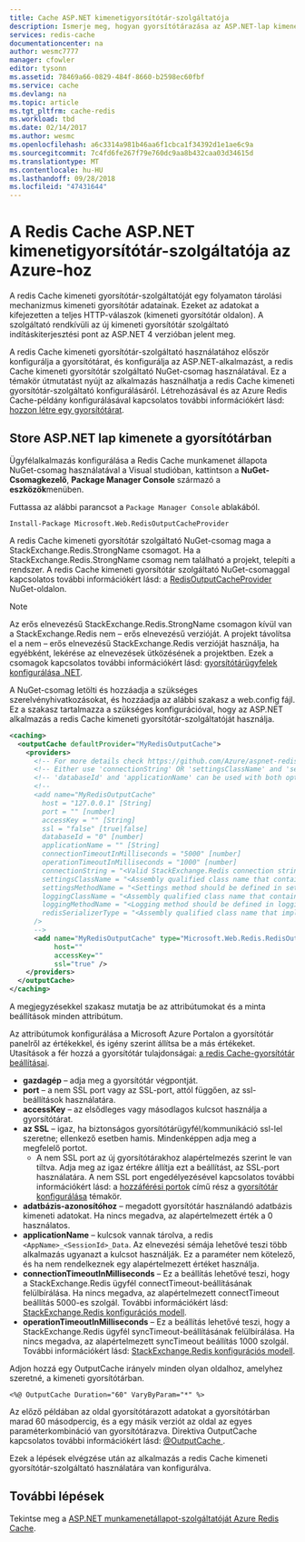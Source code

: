 ```yaml
---
title: Cache ASP.NET kimenetigyorsítótár-szolgáltatója
description: Ismerje meg, hogyan gyorsítótárazása az ASP.NET-lap kimenete Azure Redis Cache használatával
services: redis-cache
documentationcenter: na
author: wesmc7777
manager: cfowler
editor: tysonn
ms.assetid: 78469a66-0829-484f-8660-b2598ec60fbf
ms.service: cache
ms.devlang: na
ms.topic: article
ms.tgt_pltfrm: cache-redis
ms.workload: tbd
ms.date: 02/14/2017
ms.author: wesmc
ms.openlocfilehash: a6c3314a981b46aa6f1cbca1f34392d1e1ae6c9a
ms.sourcegitcommit: 7c4fd6fe267f79e760dc9aa8b432caa03d34615d
ms.translationtype: MT
ms.contentlocale: hu-HU
ms.lasthandoff: 09/28/2018
ms.locfileid: "47431644"
---
```

# <a name="aspnet-output-cache-provider-for-azure-redis-cache"></a>A Redis Cache ASP.NET kimenetigyorsítótár-szolgáltatója az Azure-hoz
A redis Cache kimeneti gyorsítótár-szolgáltatóját egy folyamaton tárolási mechanizmus kimeneti gyorsítótár adatainak. Ezeket az adatokat a kifejezetten a teljes HTTP-válaszok (kimeneti gyorsítótár oldalon). A szolgáltató rendkívüli az új kimeneti gyorsítótár szolgáltató indításkiterjesztési pont az ASP.NET 4 verzióban jelent meg.

A redis Cache kimeneti gyorsítótár-szolgáltató használatához először konfigurálja a gyorsítótárat, és konfigurálja az ASP.NET-alkalmazást, a redis Cache kimeneti gyorsítótár szolgáltató NuGet-csomag használatával. Ez a témakör útmutatást nyújt az alkalmazás használhatja a redis Cache kimeneti gyorsítótár-szolgáltató konfigurálásáról. Létrehozásával és az Azure Redis Cache-példány konfigurálásával kapcsolatos további információkért lásd: [hozzon létre egy gyorsítótárat](cache-dotnet-how-to-use-azure-redis-cache.md#create-a-cache).

## <a name="store-aspnet-page-output-in-the-cache"></a>Store ASP.NET lap kimenete a gyorsítótárban
Ügyfélalkalmazás konfigurálása a Redis Cache munkamenet állapota NuGet-csomag használatával a Visual studióban, kattintson a **NuGet-Csomagkezelő**, **Package Manager Console** származó a **eszközök**menüben.

Futtassa az alábbi parancsot a `Package Manager Console` ablakából.
    
```
Install-Package Microsoft.Web.RedisOutputCacheProvider
```

A redis Cache kimeneti gyorsítótár szolgáltató NuGet-csomag maga a StackExchange.Redis.StrongName csomagot. Ha a StackExchange.Redis.StrongName csomag nem található a projekt, telepíti a rendszer. A redis Cache kimeneti gyorsítótár szolgáltató NuGet-csomaggal kapcsolatos további információkért lásd: a [RedisOutputCacheProvider](https://www.nuget.org/packages/Microsoft.Web.RedisOutputCacheProvider/) NuGet-oldalon.

>[!NOTE]
>Az erős elnevezésű StackExchange.Redis.StrongName csomagon kívül van a StackExchange.Redis nem – erős elnevezésű verzióját. A projekt távolítsa el a nem – erős elnevezésű StackExchange.Redis verzióját használja, ha egyébként, lekérése az elnevezések ütközésének a projektben. Ezek a csomagok kapcsolatos további információkért lásd: [gyorsítótárügyfelek konfigurálása .NET](cache-dotnet-how-to-use-azure-redis-cache.md#configure-the-cache-clients).
>
>

A NuGet-csomag letölti és hozzáadja a szükséges szerelvényhivatkozásokat, és hozzáadja az alábbi szakasz a web.config fájl. Ez a szakasz tartalmazza a szükséges konfigurációval, hogy az ASP.NET alkalmazás a redis Cache kimeneti gyorsítótár-szolgáltatóját használja.

```xml
<caching>
  <outputCache defaultProvider="MyRedisOutputCache">
    <providers>
      <!-- For more details check https://github.com/Azure/aspnet-redis-providers/wiki -->
      <!-- Either use 'connectionString' OR 'settingsClassName' and 'settingsMethodName' OR use 'host','port','accessKey','ssl','connectionTimeoutInMilliseconds' and 'operationTimeoutInMilliseconds'. -->
      <!-- 'databaseId' and 'applicationName' can be used with both options. -->
      <!--
      <add name="MyRedisOutputCache" 
        host = "127.0.0.1" [String]
        port = "" [number]
        accessKey = "" [String]
        ssl = "false" [true|false]
        databaseId = "0" [number]
        applicationName = "" [String]
        connectionTimeoutInMilliseconds = "5000" [number]
        operationTimeoutInMilliseconds = "1000" [number]
        connectionString = "<Valid StackExchange.Redis connection string>" [String]
        settingsClassName = "<Assembly qualified class name that contains settings method specified below. Which basically return 'connectionString' value>" [String]
        settingsMethodName = "<Settings method should be defined in settingsClass. It should be public, static, does not take any parameters and should have a return type of 'String', which is basically 'connectionString' value.>" [String]
        loggingClassName = "<Assembly qualified class name that contains logging method specified below>" [String]
        loggingMethodName = "<Logging method should be defined in loggingClass. It should be public, static, does not take any parameters and should have a return type of System.IO.TextWriter.>" [String]
        redisSerializerType = "<Assembly qualified class name that implements Microsoft.Web.Redis.ISerializer>" [String]
      />
      -->
      <add name="MyRedisOutputCache" type="Microsoft.Web.Redis.RedisOutputCacheProvider"
           host=""
           accessKey=""
           ssl="true" />
    </providers>
  </outputCache>
</caching>
```

A megjegyzésekkel szakasz mutatja be az attribútumokat és a minta beállítások minden attribútum.

Az attribútumok konfigurálása a Microsoft Azure Portalon a gyorsítótár panelről az értékekkel, és igény szerint állítsa be a más értékeket. Utasítások a fér hozzá a gyorsítótár tulajdonságai: [a redis Cache-gyorsítótár beállításai](cache-configure.md#configure-redis-cache-settings).

* **gazdagép** – adja meg a gyorsítótár végpontját.
* **port** – a nem SSL port vagy az SSL-port, attól függően, az ssl-beállítások használatára.
* **accessKey** – az elsődleges vagy másodlagos kulcsot használja a gyorsítótárat.
* **az SSL** – igaz, ha biztonságos gyorsítótárügyfél/kommunikáció ssl-lel szeretne; ellenkező esetben hamis. Mindenképpen adja meg a megfelelő portot.
  * A nem SSL port az új gyorsítótárakhoz alapértelmezés szerint le van tiltva. Adja meg az igaz értékre állítja ezt a beállítást, az SSL-port használatára. A nem SSL port engedélyezésével kapcsolatos további információkért lásd: a [hozzáférési portok](cache-configure.md#access-ports) című rész a [gyorsítótár konfigurálása](cache-configure.md) témakör.
* **adatbázis-azonosítóhoz** – megadott gyorsítótár használandó adatbázis kimeneti adatokat. Ha nincs megadva, az alapértelmezett érték a 0 használatos.
* **applicationName** – kulcsok vannak tárolva, a redis `<AppName>_<SessionId>_Data`. Az elnevezési sémája lehetővé teszi több alkalmazás ugyanazt a kulcsot használják. Ez a paraméter nem kötelező, és ha nem rendelkeznek egy alapértelmezett értéket használja.
* **connectionTimeoutInMilliseconds** – Ez a beállítás lehetővé teszi, hogy a StackExchange.Redis ügyfél connectTimeout-beállításának felülbírálása. Ha nincs megadva, az alapértelmezett connectTimeout beállítás 5000-es szolgál. További információkért lásd: [StackExchange.Redis konfigurációs modell](http://go.microsoft.com/fwlink/?LinkId=398705).
* **operationTimeoutInMilliseconds** – Ez a beállítás lehetővé teszi, hogy a StackExchange.Redis ügyfél syncTimeout-beállításának felülbírálása. Ha nincs megadva, az alapértelmezett syncTimeout beállítás 1000 szolgál. További információkért lásd: [StackExchange.Redis konfigurációs modell](http://go.microsoft.com/fwlink/?LinkId=398705).

Adjon hozzá egy OutputCache irányelv minden olyan oldalhoz, amelyhez szeretné, a kimeneti gyorsítótárban.

```
<%@ OutputCache Duration="60" VaryByParam="*" %>
```

Az előző példában az oldal gyorsítótárazott adatokat a gyorsítótárban marad 60 másodpercig, és a egy másik verziót az oldal az egyes paraméterkombináció van gyorsítótárazva. Direktiva OutputCache kapcsolatos további információkért lásd: [ @OutputCache ](http://go.microsoft.com/fwlink/?linkid=320837).

Ezek a lépések elvégzése után az alkalmazás a redis Cache kimeneti gyorsítótár-szolgáltató használatára van konfigurálva.

## <a name="next-steps"></a>További lépések
Tekintse meg a [ASP.NET munkamenetállapot-szolgáltatóját Azure Redis Cache](cache-aspnet-session-state-provider.md).

